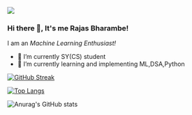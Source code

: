 ![](https://komarev.com/ghpvc/?username=RajasBharambe&color=yellow&style=plastic)
### Hi there 👋, It's me Rajas Bharambe!


I am an *Machine Learning Enthusiast!*

- 🔭 I’m currently SY(CS) student 
- 🌱 I’m currently learning and implementing ML,DSA,Python

[![GitHub Streak](https://github-readme-streak-stats.herokuapp.com/?user=RajasBharambe&theme=vue)](https://git.io/streak-stats)

[![Top Langs](https://github-readme-stats.vercel.app/api/top-langs/?username=RajasBharambe&layout=compact&theme=vue)](https://github.com/anuraghazra/github-readme-stats)

![Anurag's GitHub stats](https://github-readme-stats.vercel.app/api?username=RajasBharambe&show_icons=true&theme=vue)



